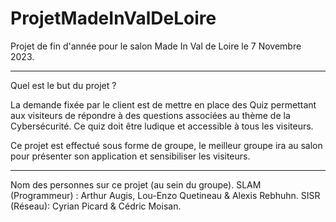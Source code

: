 # ProjetMadeInValDeLoire

Projet de fin d'année pour le salon Made In Val de Loire le 7 Novembre 2023.

--------------------------------------------

Quel est le but du projet ?

La demande fixée par le client est de mettre en place des Quiz permettant aux visiteurs de répondre à des questions associées au thème de la Cybersécurité.
Ce quiz doit être ludique et accessible à tous les visiteurs.

Ce projet est effectué sous forme de groupe, le meilleur groupe ira au salon pour présenter son application et sensibiliser les visiteurs.

--------------------------------------------

Nom des personnes sur ce projet (au sein du groupe).
SLAM (Programmeur) : Arthur Augis, Lou-Enzo Quetineau & Alexis Rebhuhn.
SISR (Réseau): Cyrian Picard & Cédric Moisan.




